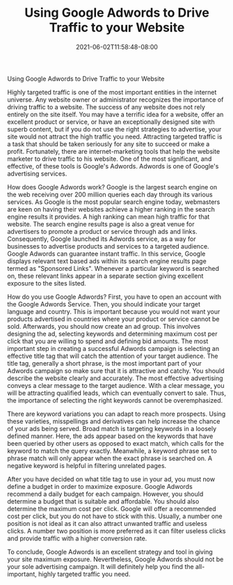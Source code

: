 ﻿---
title: "Using Google Adwords to Drive Traffic to your Website"
date: 2021-06-02T11:58:48-08:00
description: "35 divers marketing articles Tips for Web Success"
featured_image: "/images/35 divers marketing articles.jpg"
tags: ["35 divers marketing articles"]
---

Using Google Adwords to Drive Traffic to your Website

 
Highly targeted traffic is one of the most important entities in the internet universe. Any website owner or administrator recognizes the importance of driving traffic to a website. The success of any website does not rely entirely on the site itself. You may have a terrific idea for a website, offer an excellent product or service, or have an exceptionally designed site with superb content, but if you do not use the right strategies to advertise, your site would not attract the high traffic you need. Attracting targeted traffic is a task that should be taken seriously for any site to succeed or make a profit. Fortunately, there are internet-marketing tools that help the website marketer to drive traffic to his website. One of the most significant, and effective, of these tools is Google's Adwords. Adwords is one of Google's advertising services.

How does Google Adwords work? Google is the largest search engine on the web receiving over 200 million queries each day through its various services. As Google is the most popular search engine today, webmasters are keen on having their websites achieve a higher ranking in the search engine results it provides. A high ranking can mean high traffic for that website. The search engine results page is also a great venue for advertisers to promote a product or service through ads and links. Consequently, Google launched its Adwords service, as a way for businesses to advertise products and services to a targeted audience. Google Adwords can guarantee instant traffic. In this service, Google displays relevant text based ads within its search engine results page termed as "Sponsored Links". Whenever a particular keyword is searched on, these relevant links appear in a separate section giving excellent exposure to the sites listed. 

How do you use Google Adwords? First, you have to open an account with the Google Adwords Service. Then, you should indicate your target language and country. This is important because you would not want your products advertised in countries where your product or service cannot be sold. Afterwards, you should now create an ad group. This involves designing the ad, selecting keywords and determining maximum cost per click that you are willing to spend and defining bid amounts. The most important step in creating a successful Adwords campaign is selecting an effective title tag that will catch the attention of your target audience. The title tag, generally a short phrase, is the most important part of your Adwords campaign so make sure that it is attractive and catchy. You should describe the website clearly and accurately. The most effective advertising conveys a clear message to the target audience. With a clear message, you will be attracting qualified leads, which can eventually convert to sale. Thus, the importance of selecting the right keywords cannot be overemphasized.

There are keyword variations you can adapt to reach more prospects. Using these varieties, misspellings and derivatives can help increase the chance of your ads being served. Broad match is targeting keywords in a loosely defined manner. Here, the ads appear based on the keywords that have been queried by other users as opposed to exact match, which calls for the keyword to match the query exactly. Meanwhile, a keyword phrase set to phrase match will only appear when the exact phrase is searched on. A negative keyword is helpful in filtering unrelated pages.

After you have decided on what title tag to use in your ad, you must now define a budget in order to maximize exposure. Google Adwords recommend a daily budget for each campaign. However, you should determine a budget that is suitable and affordable. You should also determine the maximum cost per click. Google will offer a recommended cost per click, but you do not have to stick with this. Usually, a number one position is not ideal as it can also attract unwanted traffic and useless clicks. A number two position is more preferred as it can filter useless clicks and provide traffic with a higher conversion rate.

To conclude, Google Adwords is an excellent strategy and tool in giving your site maximum exposure. Nevertheless, Google Adwords should not be your sole advertising campaign. It will definitely help you find the all-important, highly targeted traffic you need. 

